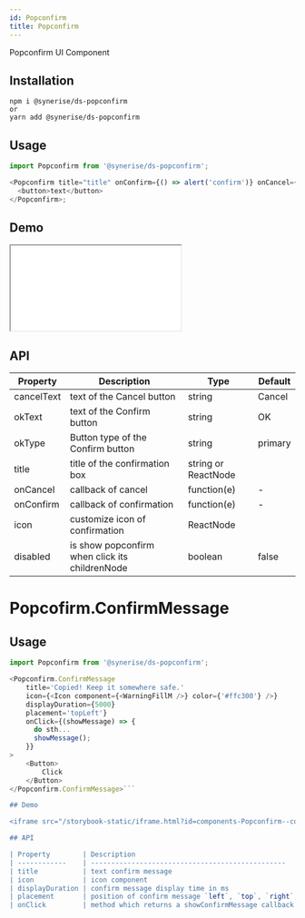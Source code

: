 ```yaml
---
id: Popconfirm
title: Popconfirm
---
```


Popconfirm UI Component

## Installation

```
npm i @synerise/ds-popconfirm
or
yarn add @synerise/ds-popconfirm
```

## Usage

```javascript
import Popconfirm from '@synerise/ds-popconfirm';

<Popconfirm title="title" onConfirm={() => alert('confirm')} onCancel={() => alert('cancel')}>
  <button>text</button>
</Popconfirm>;
```

## Demo

<iframe src="/storybook-static/iframe.html?id=components-Popconfirm--default"></iframe>

## API

| Property   | Description                                    | Type                | Default                            |
|------------|------------------------------------------------|---------------------|--------
| cancelText | text of the Cancel button                      | string              | Cancel                             |
| okText     | text of the Confirm button                     | string              | OK                                 |
| okType     | Button type of the Confirm button              | string              | primary                            |
| title      | title of the confirmation box                  | string or ReactNode |                                    |
| onCancel   | callback of cancel                             | function(e)         | -                                  |
| onConfirm  | callback of confirmation                       | function(e)         | -                                  |
| icon       | customize icon of confirmation                 | ReactNode           | <Icon type="exclamation-circle" /> |
| disabled   | is show popconfirm when click its childrenNode | boolean             | false                              |


# Popcofirm.ConfirmMessage

## Usage

```javascript
import Popconfirm from '@synerise/ds-popconfirm';

<Popconfirm.ConfirmMessage
    title='Copied! Keep it somewhere safe.'
    icon={<Icon component={<WarningFillM />} color={'#ffc300'} />}
    displayDuration={5000}
    placement='topLeft'}
    onClick={(showMessage) => {
      do sth...
      showMessage();
    }}
>
    <Button>
        Click
    </Button>
</Popconfirm.ConfirmMessage>```

## Demo

<iframe src="/storybook-static/iframe.html?id=components-Popconfirm--confirmmessage"></iframe>

## API

| Property        | Description                                                                                                                                                           | Type                                     | Default  |
| ------------    | ------------------------------------------------                                                                                                                      | ---------------------                    | -------- |
| title           | text confirm message                                                                                                                                                  | string                                   | -        |
| icon            | icon component                                                                                                                                                        | React.ReactNode                          | -        |
| displayDuration | confirm message display time in ms                                                                                                                                    | number                                   | 5000     |
| placement       | position of confirm message `left`, `top`, `right`, `bottom`, `topLeft`, `topRight`, `bottomLeft`, `bottomRight`, `leftTop`, `leftBottom,`, `rightTop`, `rightBottom` | string                                   | `topLeft`|
| onClick         | method which returns a showConfirmMessage callback                                                                                                                    | (showConfirmMessage: () => void) => void | -        |
